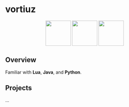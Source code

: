 # vortiuz

<p align="center">
  <img src="https://img.shields.io/badge/-2C2D72?style=for-the-badge&logo=lua&logoColor=white" height="80">
  <img src="https://img.shields.io/badge/-%23ED8B00.svg?style=for-the-badge&logo=java&logoColor=white" height="80">
  <img src="https://img.shields.io/badge/-3670A0?style=for-the-badge&logo=python&logoColor=ffdd54" height="80">
</p>

## Overview

Familiar with **Lua**, **Java**, and **Python**.

## Projects

...
